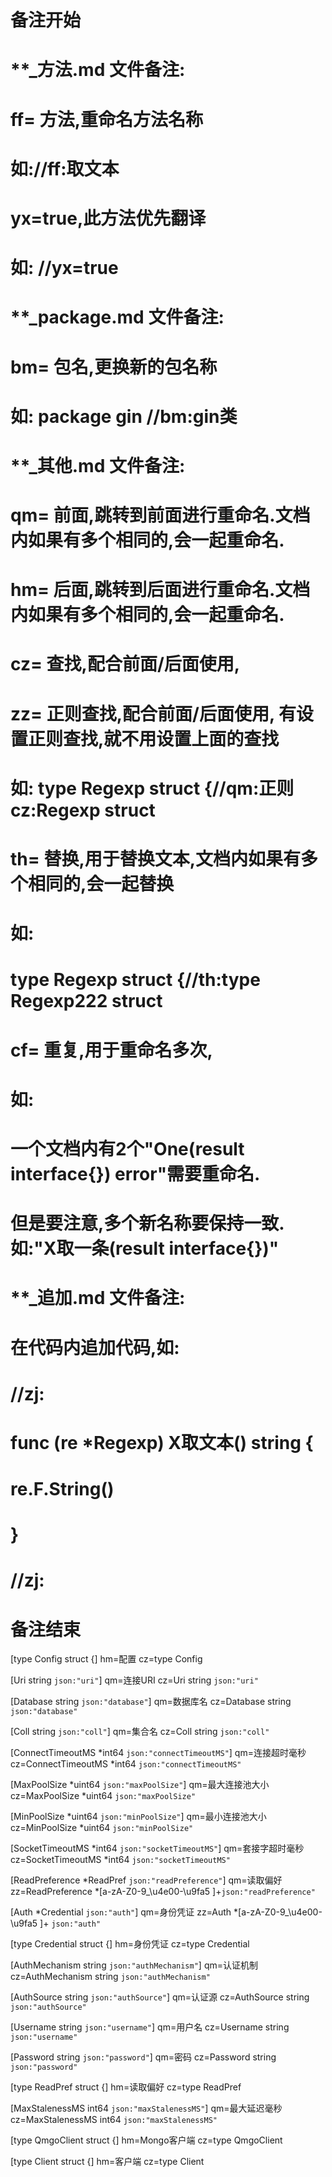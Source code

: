 # 备注开始
# **_方法.md 文件备注:
# ff= 方法,重命名方法名称
# 如://ff:取文本
#
# yx=true,此方法优先翻译
# 如: //yx=true

# **_package.md 文件备注:
# bm= 包名,更换新的包名称 
# 如: package gin //bm:gin类

# **_其他.md 文件备注:
# qm= 前面,跳转到前面进行重命名.文档内如果有多个相同的,会一起重命名.
# hm= 后面,跳转到后面进行重命名.文档内如果有多个相同的,会一起重命名.
# cz= 查找,配合前面/后面使用,
# zz= 正则查找,配合前面/后面使用, 有设置正则查找,就不用设置上面的查找
# 如: type Regexp struct {//qm:正则 cz:Regexp struct
#
# th= 替换,用于替换文本,文档内如果有多个相同的,会一起替换
# 如:
# type Regexp struct {//th:type Regexp222 struct
#
# cf= 重复,用于重命名多次,
# 如: 
# 一个文档内有2个"One(result interface{}) error"需要重命名.
# 但是要注意,多个新名称要保持一致. 如:"X取一条(result interface{})"

# **_追加.md 文件备注:
# 在代码内追加代码,如:
# //zj:
# func (re *Regexp) X取文本() string { 
# re.F.String()
# }
# //zj:
# 备注结束

[type Config struct {]
hm=配置
cz=type Config

[Uri string `json:"uri"`]
qm=连接URI
cz=Uri string `json:"uri"`

[Database string `json:"database"`]
qm=数据库名
cz=Database string `json:"database"`

[Coll string `json:"coll"`]
qm=集合名
cz=Coll string `json:"coll"`

[ConnectTimeoutMS *int64 `json:"connectTimeoutMS"`]
qm=连接超时毫秒
cz=ConnectTimeoutMS *int64 `json:"connectTimeoutMS"`

[MaxPoolSize *uint64 `json:"maxPoolSize"`]
qm=最大连接池大小
cz=MaxPoolSize *uint64 `json:"maxPoolSize"`

[MinPoolSize *uint64 `json:"minPoolSize"`]
qm=最小连接池大小
cz=MinPoolSize *uint64 `json:"minPoolSize"`

[SocketTimeoutMS *int64 `json:"socketTimeoutMS"`]
qm=套接字超时毫秒
cz=SocketTimeoutMS *int64 `json:"socketTimeoutMS"`

[ReadPreference *ReadPref `json:"readPreference"`]
qm=读取偏好
zz=ReadPreference \*[a-zA-Z0-9_\u4e00-\u9fa5 ]+`json:"readPreference"`

[Auth *Credential `json:"auth"`]
qm=身份凭证
zz=Auth \*[a-zA-Z0-9_\u4e00-\u9fa5 ]+ `json:"auth"`

[type Credential struct {]
hm=身份凭证
cz=type Credential

[AuthMechanism string `json:"authMechanism"`]
qm=认证机制
cz=AuthMechanism string `json:"authMechanism"`

[AuthSource string `json:"authSource"`]
qm=认证源
cz=AuthSource string `json:"authSource"`

[Username string `json:"username"`]
qm=用户名
cz=Username string `json:"username"`

[Password string `json:"password"`]
qm=密码
cz=Password string `json:"password"`

[type ReadPref struct {]
hm=读取偏好
cz=type ReadPref

[MaxStalenessMS int64 `json:"maxStalenessMS"`]
qm=最大延迟毫秒
cz=MaxStalenessMS int64 `json:"maxStalenessMS"`

[type QmgoClient struct {]
hm=Mongo客户端
cz=type QmgoClient

[type Client struct {]
hm=客户端
cz=type Client
